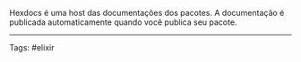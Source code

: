 Hexdocs é uma host das documentações dos pacotes. A documentação é publicada automaticamente quando você publica seu pacote.

---
Tags: #elixir